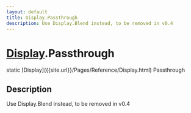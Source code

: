 ```yaml
---
layout: default
title: Display.Passthrough
description: Use Display.Blend instead, to be removed in v0.4
---
```

# [Display]({{site.url}}/Pages/Reference/Display.html).Passthrough

<div class='signature' markdown='1'>
static [Display]({{site.url}}/Pages/Reference/Display.html) Passthrough
</div>

## Description
Use Display.Blend instead, to be removed in v0.4

